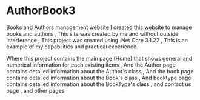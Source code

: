 # AuthorBook3
Books and Authors management website
I created this website to manage books and authors , 
This site was created by me and without outside interference , 
This project was created using .Net Core 3.1.22 ,
This is an example of my capabilities and practical experience.

Where this project contains the main page (Home) that shows general and numerical information for each existing items , 
And the Author page contains detailed information about the Author's class , 
And the book page contains detailed information about the Book's class , 
And booktype page contains detailed information about the BookType's class , 
and contact us page , and other pages
